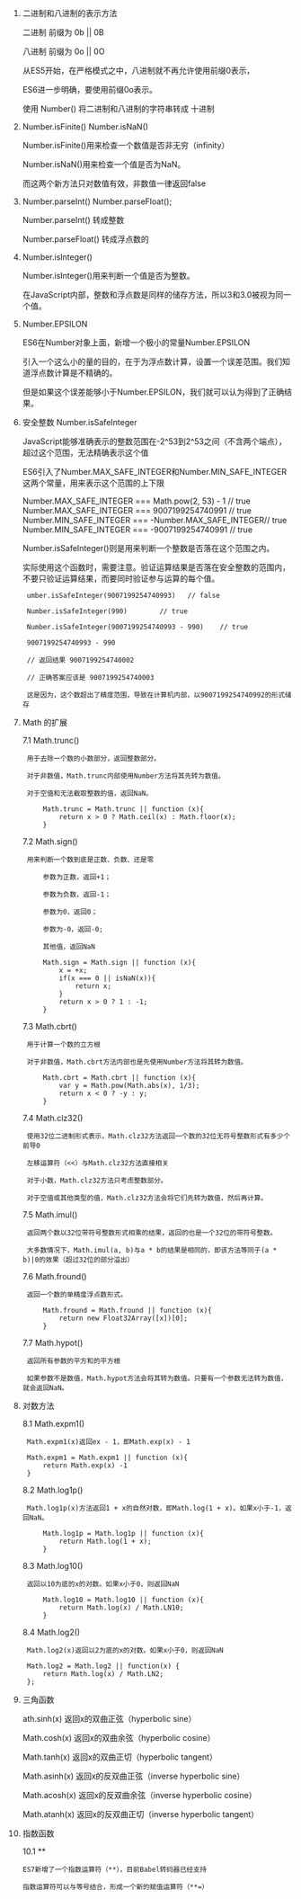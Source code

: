 1. 二进制和八进制的表示方法

    二进制 前缀为 0b || 0B

    八进制 前缀为 0o || 0O

    从ES5开始，在严格模式之中，八进制就不再允许使用前缀0表示，

    ES6进一步明确，要使用前缀0o表示。

    使用 Number()  将二进制和八进制的字符串转成 十进制

2. Number.isFinite()  Number.isNaN()

    Number.isFinite()用来检查一个数值是否非无穷（infinity）

    Number.isNaN()用来检查一个值是否为NaN。

    而这两个新方法只对数值有效，非数值一律返回false


3. Number.parseInt()  Number.parseFloat();

    Number.parseInt()       转成整数    

    Number.parseFloat()     转成浮点数的

4. Number.isInteger()

    Number.isInteger()用来判断一个值是否为整数。

    在JavaScript内部，整数和浮点数是同样的储存方法，所以3和3.0被视为同一个值。


5. Number.EPSILON

    ES6在Number对象上面，新增一个极小的常量Number.EPSILON

    引入一个这么小的量的目的，在于为浮点数计算，设置一个误差范围。我们知道浮点数计算是不精确的。

    但是如果这个误差能够小于Number.EPSILON，我们就可以认为得到了正确结果。


6. 安全整数 Number.isSafeInteger

    JavaScript能够准确表示的整数范围在-2^53到2^53之间（不含两个端点），超过这个范围，无法精确表示这个值

    ES6引入了Number.MAX_SAFE_INTEGER和Number.MIN_SAFE_INTEGER这两个常量，用来表示这个范围的上下限
    
    Number.MAX_SAFE_INTEGER === Math.pow(2, 53) - 1     // true
    Number.MAX_SAFE_INTEGER === 9007199254740991        // true
    Number.MIN_SAFE_INTEGER === -Number.MAX_SAFE_INTEGER// true
    Number.MIN_SAFE_INTEGER === -9007199254740991       // true

    Number.isSafeInteger()则是用来判断一个整数是否落在这个范围之内。

    实际使用这个函数时，需要注意。验证运算结果是否落在安全整数的范围内，不要只验证运算结果，而要同时验证参与运算的每个值。

        umber.isSafeInteger(9007199254740993)   // false

        Number.isSafeInteger(990)        // true

        Number.isSafeInteger(9007199254740993 - 990)    // true

        9007199254740993 - 990

        // 返回结果 9007199254740002

        // 正确答案应该是 9007199254740003

        这是因为，这个数超出了精度范围，导致在计算机内部，以9007199254740992的形式储存


7. Math 的扩展

    7.1 Math.trunc()

        用于去除一个数的小数部分，返回整数部分。

        对于非数值，Math.trunc内部使用Number方法将其先转为数值。

        对于空值和无法截取整数的值，返回NaN。
            
            Math.trunc = Math.trunc || function (x){
                return x > 0 ? Math.ceil(x) : Math.floor(x);
            }
    
    7.2 Math.sign()

        用来判断一个数到底是正数、负数、还是零

            参数为正数，返回+1；

            参数为负数，返回-1；

            参数为0，返回0；

            参数为-0，返回-0;

            其他值，返回NaN

            Math.sign = Math.sign || function (x){
                x = +x;
                if(x === 0 || isNaN(x)){
                    return x;
                }
                return x > 0 ? 1 : -1;
            }
    
    7.3 Math.cbrt()

        用于计算一个数的立方根

        对于非数值，Math.cbrt方法内部也是先使用Number方法将其转为数值。
            
            Math.cbrt = Math.cbrt || function (x){
                var y = Math.pow(Math.abs(x), 1/3);
                return x < 0 ? -y : y;
            }

    7.4 Math.clz32()    

        使用32位二进制形式表示，Math.clz32方法返回一个数的32位无符号整数形式有多少个前导0

        左移运算符（<<）与Math.clz32方法直接相关

        对于小数，Math.clz32方法只考虑整数部分。
        
        对于空值或其他类型的值，Math.clz32方法会将它们先转为数值，然后再计算。

    7.5 Math.imul()

        返回两个数以32位带符号整数形式相乘的结果，返回的也是一个32位的带符号整数。

        大多数情况下，Math.imul(a, b)与a * b的结果是相同的，即该方法等同于(a * b)|0的效果（超过32位的部分溢出）

    7.6 Math.fround()

	    返回一个数的单精度浮点数形式。

            Math.fround = Math.fround || function (x){
                return new Float32Array([x])[0];
            }
    
    7.7 Math.hypot()
    
        返回所有参数的平方和的平方根

        如果参数不是数值，Math.hypot方法会将其转为数值。只要有一个参数无法转为数值，就会返回NaN。

8. 对数方法

    8.1 Math.expm1()     

        Math.expm1(x)返回ex - 1，即Math.exp(x) - 1

        Math.expm1 = Math.expm1 || function (x){
            return Math.exp(x) -1
        }

    8.2 Math.log1p()

        Math.log1p(x)方法返回1 + x的自然对数，即Math.log(1 + x)。如果x小于-1，返回NaN。

            Math.log1p = Math.log1p || function (x){
                return Math.log(1 + x);
            }
   
    8.3  Math.log10()   
        
        返回以10为底的x的对数。如果x小于0，则返回NaN

            Math.log10 = Math.log10 || function (x){
                return Math.log(x) / Math.LN10;
            }

    8.4 Math.log2()

        Math.log2(x)返回以2为底的x的对数。如果x小于0，则返回NaN

        Math.log2 = Math.log2 || function(x) {
            return Math.log(x) / Math.LN2;
        };

9. 三角函数

    ath.sinh(x) 返回x的双曲正弦（hyperbolic sine）

    Math.cosh(x) 返回x的双曲余弦（hyperbolic cosine）

    Math.tanh(x) 返回x的双曲正切（hyperbolic tangent）

    Math.asinh(x) 返回x的反双曲正弦（inverse hyperbolic sine）

    Math.acosh(x) 返回x的反双曲余弦（inverse hyperbolic cosine）

    Math.atanh(x) 返回x的反双曲正切（inverse hyperbolic tangent）


10. 指数函数

    10.1 ** 

        ES7新增了一个指数运算符（**），目前Babel转码器已经支持

        指数运算符可以与等号结合，形成一个新的赋值运算符（**=）

